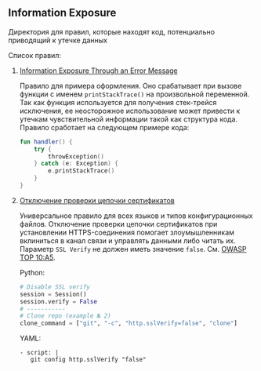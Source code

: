## Information Exposure

Директория для правил, которые находят код, потенциально приводящий к утечке данных 

Список правил:

1. [Information Exposure Through an Error Message](./Information%20Exposure%20Through%20an%20Error%20Message.json)

   Правило для примера оформления. Оно срабатывает при вызове функции с именем `printStackTrace()`
   на произвольной переменной. Так как функция используется для получения стек-трейся исключения,
   ее неосторожное использование может привести к утечкам чувствительной информации такой как структура
   кода. Правило сработает на следующем примере кода:

    ```kotlin
    fun handler() {
        try {
            throwException()
        } catch (e: Exception) {
            e.printStackTrace()
        }
    } 
   ```
2. [Отключение проверки цепочки сертификатов](./Отключение%20проверки%20цепочки%20сертификатов.json)

   Универсальное правило для всех языков и типов конфигурационных файлов.
   Отключение проверки цепочки сертификатов при установлении HTTPS-соединения помогает злоумышленникам вклиниться в канал связи и управлять данными либо читать их.
   Параметр `SSL Verify` не должен иметь значение `false`. См. [OWASP TOP 10:A5](https://owasp.org/Top10/A05_2021-Security_Misconfiguration).

   Python:
    ```python
    # Disable SSL verify
    session = Session()
    session.verify = False
    # -----------
    # Clone repo (example № 2)
    clone_command = ["git", "-c", "http.sslVerify=false", "clone"]
   ```
   YAML:
   ```
   - script: |
      git config http.sslVerify "false"
   ```

